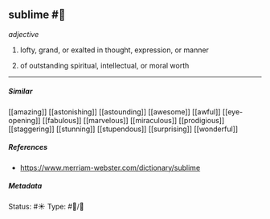 ## sublime #🧠 

_adjective_

1. lofty, grand, or exalted in thought, expression, or manner
	
2. of outstanding spiritual, intellectual, or moral worth
	
___
##### Similar
[[amazing]]
[[astonishing]]
[[astounding]]
[[awesome]]
[[awful]]
[[eye-opening]]
[[fabulous]]
[[marvelous]]
[[miraculous]]
[[prodigious]]
[[staggering]]
[[stunning]]
[[stupendous]]
[[surprising]]
[[wonderful]]

##### References
- https://www.merriam-webster.com/dictionary/sublime

##### Metadata
Status: #☀️ 
Type: #🔵/💬 